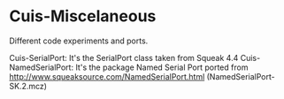 Cuis-Miscelaneous
=================

Different code experiments and ports.

Cuis-SerialPort: It's the SerialPort class taken from Squeak 4.4
Cuis-NamedSerialPort: It's the package Named Serial Port ported from http://www.squeaksource.com/NamedSerialPort.html (NamedSerialPort-SK.2.mcz)